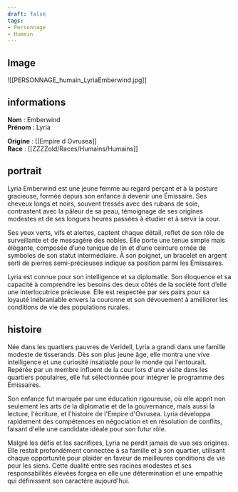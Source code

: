 ```yaml
---
draft: false 
tags:
- Personnage
- Humain
---
```


## Image

![[PERSONNAGE_humain_LyriaEmberwind.jpg]]

## informations

**Nom** : Emberwind  
**Prénom** : Lyria

**Origine** : [[Empire d Ovrusea]]  
**Race** : [[ZZZZold/Races/Humains/Humains]] 

## portrait

Lyria Emberwind est une jeune femme au regard perçant et à la posture gracieuse, formée depuis son enfance à devenir une Émissaire. Ses cheveux longs et noirs, souvent tressés avec des rubans de soie, contrastent avec la pâleur de sa peau, témoignage de ses origines modestes et de ses longues heures passées à étudier et à servir la cour.

Ses yeux verts, vifs et alertes, captent chaque détail, reflet de son rôle de surveillante et de messagère des nobles. Elle porte une tenue simple mais élégante, composée d’une tunique de lin et d’une ceinture ornée de symboles de son statut intermédiaire. À son poignet, un bracelet en argent serti de pierres semi-précieuses indique sa position parmi les Émissaires.

Lyria est connue pour son intelligence et sa diplomatie. Son éloquence et sa capacité à comprendre les besoins des deux côtés de la société font d’elle une interlocutrice précieuse. Elle est respectée par ses pairs pour sa loyauté inébranlable envers la couronne et son dévouement à améliorer les conditions de vie des populations rurales.

## histoire

Née dans les quartiers pauvres de Veridell, Lyria a grandi dans une famille modeste de tisserands. Dès son plus jeune âge, elle montra une vive intelligence et une curiosité insatiable pour le monde qui l'entourait. Repérée par un membre influent de la cour lors d'une visite dans les quartiers populaires, elle fut sélectionnée pour intégrer le programme des Émissaires.

Son enfance fut marquée par une éducation rigoureuse, où elle apprit non seulement les arts de la diplomatie et de la gouvernance, mais aussi la lecture, l'écriture, et l'histoire de l'Empire d'Ovrusea. Lyria développa rapidement des compétences en négociation et en résolution de conflits, faisant d'elle une candidate idéale pour son futur rôle.

Malgré les défis et les sacrifices, Lyria ne perdit jamais de vue ses origines. Elle restait profondément connectée à sa famille et à son quartier, utilisant chaque opportunité pour plaider en faveur de meilleures conditions de vie pour les siens. Cette dualité entre ses racines modestes et ses responsabilités élevées forgea en elle une détermination et une empathie qui définissent son caractère aujourd'hui.